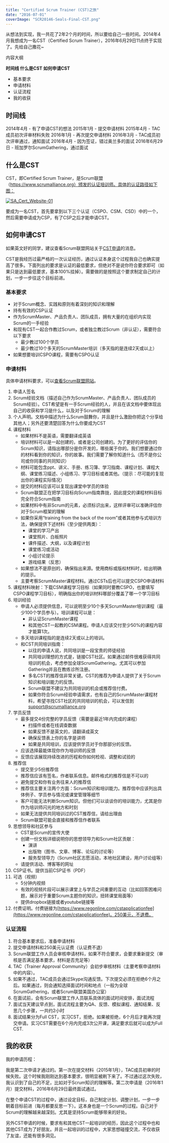 ```yaml
---
title: "Certified Scrum Trainer (CST)之旅"
date: "2016-07-01"
coverImage: "SCR20146-Seals-Final-CST.png"
---
```


从想法到实现，我一共花了2年2个月的时间，所以要给自己一些时间。2014年4月我想成为一名CST（Certified Scrum Trainer），2016年6月29日11点终于实现了。先给自己撒花~

内容大纲

**时间线 什么是CST 如何申请CST**

- 基本要求
- 申请材料
- 认证流程
- 我的收获

## 时间线

2014年4月 - 有了申请CST的想法 2015年1月 - 提交申请材料 2015年4月 - TAC成员初次评审材料失败 2016年1月 - 再次提交申请材料 2016年3月 - TAC成员初次评审通过，通知面试 2016年4月 - 因为签证，错过奥兰多的面试 2016年6月29日 - 班加罗尔ScrumGathering，通过面试

## 什么是CST

CST，即Certified Scrum Trainer，是Scrum联盟（https://www.scrumalliance.org）颁发的认证培训师。具体的认证路径如下图：

[![SA_Cert_Website-01](/wp-content/uploads/2016/07/SA_Cert_Website-01.jpg)](http://bobjiang.com/index.php/2016/07/01/cst-certified-scrum-trainer-bob-jiang/sa_cert_website-01/#main)

要成为一名CST，首先要拿到以下三个认证（CSPO、CSM、CSD）中的一个，然后需要申请成为CSP，有了CSP之后才能申请CST。

## 如何申请CST

如果英文好的同学，建议查看Scrum联盟网站关于[CST申请](https://www.scrumalliance.org/certifications/trainers)的消息。

CST是我经历过最严格的一次认证经历，通过认证本身这个过程我自己也确实提高了很多。下面列出的要求是认证的最低要求，但绝对不是说你符合要求即可（如果只是达到最低要求，基本100%挂掉）。需要做的是按照这个要求制定自己的计划，一步一步往这个目标前进。

### 基本要求

- 对于Scrum概念、实践和原则有着深刻的知识和理解
- 持有有效的CSP认证
- 作为ScrumMaster、产品负责人、团队成员，拥有大量的在组织内实现Scrum的一手经验
- 和现有CST一起合作教过Scrum，或者独立教过Scrum（非认证），需要符合以下要求
    - 最少教过100个学员
    - 最少教过10个多天的ScrumMaster培训（多天指的是连续2天或以上）
- 如果想要培训CSPO课程，需要有CSPO认证

### 申请材料

具体申请材料要求，可以[查看Scrum联盟网站](https://www.scrumalliance.org/certifications/trainers/cst-certification/cst-application)。

1. 申请人签名
2. Scrum经验文档（描述自己作为ScrumMaster、产品负责人、团队成员的Scrum经验）。CST希望是有一手Scrum经验的人，并且在该文档中要体现出自己的收获和学习是什么，以及对于Scrum的理解
3. 个人声明。文档中描述为什么Scrum鼓舞你，并且是什么激励你把这个分享给其他人；另外还要清楚回答为什么你要成为CST
4. 课程材料
    - 如果材料不是英语，需要翻译成英语
    - 培训材料可以是一起创建的，或者是公司创建的。为了更好的评估你的Scrum知识，请指出哪部分是你开发的，哪些属于你的。我们想要通过你的材料看到你的知识，你的故事。我们需要了解你知道什么（而不是你公司或你同事的共同知识）
    - 材料可能包含ppt、讲义、手册、练习簿、学习指南、课程计划、课程大纲、课堂练习描述、小组练习、学习目标或者其他。（提示：尽可能的复现出你的课程实际情况）
    - 提交的材料应该可以复现出课堂中学员的体验
    - Scrum联盟正在把学习目标向Scrum指南靠拢，因此提交的课程材料目标完全符合Scrum指南
    - 如果材料中有非Scrum的元素，必须标识出来，这样评审可以准确评估你对于Scrum框架的理解
    - 如果你采用“training from the back of the room”或者其他参与式培训方法，确保提供下述材料（至少提供两类）：
        - 课堂的学习产出
        - 课堂照片、白板照片
        - 课件描述、大纲，以及课程计划
        - 课堂练习或活动
        - 小组讨论提示
        - 游戏结果（反思）
    - 如果想法不是原创的，确保指出来源。使用商标或版权材料时，给出明确的提示。
    - 主要考察ScrumMaster课程材料。通过CSTs后也可以提交CSPO申请材料
5. 课程材料映射：下载CSM课程学习目标（如果同时要教CSPO，也要填写CSPO课程学习目标），明确指出你的培训材料哪部分覆盖了哪一个学习目标
6. 培训经验
    - 申请人必须提供信息，可以说明至少10个多天ScrumMaster培训课程（最少100个学员参与）。培训课程可以是：
        - 非认证ScrumMaster课程
        - 和其他CST一起教的CSM课程。申请人应该交付至少50%的课程内容才能算1次。
    - 多天培训课程指的是连续2天或以上的培训。
    - 和CST共同培训指南：
        - 以往的申请人说，共同培训是一段宝贵的师徒经验
        - 共同培训理想的方式是，链接CST社区。如果通过邮件很难获得共同培训的机会，考虑参加全球ScrumGathering。尤其可以参加Gathering并且在教练诊所注册。
        - 多名CST的推荐信非常关键。CST的推荐为申请人提供了关于Scrum知识和培训能力的反馈。
        - Scrum联盟不建议为共同培训的机会或推荐信付费。
        - 如果你符合Scrum经验申请需求，也有自己的ScrumMaster课程材料，希望寻找CST社区的共同培训的机会，可以发信到 support@scrumalliance.org
7. 学员反馈
    - 最多提交4份完整的学员反馈（需要是最近1年内完成的课程）
        - 扫描件或者在线调查数据
        - 如果反馈不是英文的，请翻译成英文
        - 确保反馈表上你的名字是讲师
        - 如果是共同培训，应该提供学员对于你那部分的反馈。
    - 应该选择最能体现你作为培训师的反馈
    - 反馈应该展现持续改进的历程和你如何检视、调整和试验的
8. 推荐信
    - 提交至少5份推荐信
    - 推荐信应该有签名，作者联系信息。邮件格式的推荐信是不可以的
    - 避免提交和你有业务往来人的推荐信
    - 推荐信主要关注两个方面：Scrum知识和培训能力。推荐信中应该列出具体例子、学员参与情况或课堂管理等细节
    - 客户可能无法判断Scrum知识。但他们可以谈谈你的培训能力，尤其是你作为培训师闪光的地方和时刻
    - 如果无法提供共同培训过的CST推荐信，请给出理由
    - Scrum联盟可能会直接和推荐信作者联系
9. 思想领导和社区参与
    - CST是Scrum的宣传大使
    - 创建一份文档详细说明你的思想领导力和Scrum社区贡献：
        - 演讲
        - 出版物（图书、文章、博客、论坛的讨论等）
        - 服务型领导力（Scrum社区志愿活动，本地社区建设，用户讨论组等）
    - 请提供活动、博客等的网址
10. CSP证书。提供当前CSP证书（PDF）
11. 可选（视频）
    - 5分钟内视频
    - 有效的视频片段可以展示课堂上与学员之间重要的互动（比如回答困难问题，展示对于重要Scrum主题你的知识，扭转课堂局面等）
    - 提供dropbox链接或者youtube链接等
12. 付费证明。付费链接为[https://www.regonline.com/cstapplicationfee](https://www.regonline.com/cstapplicationfee)。250美元，不退费。

### 认证流程

1. 符合基本要求后，准备申请材料
2. 提交申请材料和250美元认证费（认证费不退）
3. Scrum联盟工作人员会审核申请材料，如果不符合要求，会要求重新提交（审核是否满足基本要求，材料是否充足等）
4. TAC（Trainer Approval Community）会初步审核材料（主要考察申请材料中的内容）。
5. 如果不通过，TAC成员会通过Skype沟通反馈。下次提交必须在拒绝6个月之后。如果通过，则会通知选择面试时间和地点（一般为全球ScrumGathering，或者Scrum联盟美国办公室）
6. 在面试前，会有Scrum联盟工作人员联系具体的面试时间安排，面试流程
7. 面试当天建议早点到，面试流程主要为QA、反馈、模拟课程、通知结果、反思几个步骤，一共约2小时
8. 面试结果分为Full CST，实习CST，拒绝。如果被拒绝，6个月后才能再次提交申请。实习CST需要在6个月内完成3次公开课，满足要求后就可以成为Full CST.

## 我的收获

我的申请历程：

我是第二次申请才通过的。第一次在提交材料（2015年1月），TAC成员初审的时候失败。这个时候我刚刚达到基本要求，很明显被刷下来了。不过通过这次失败，我认识到了自己的不足，比如对于Scrum知识的理解等。第二次申请是（2016年1月）提交材料，2016年6月29日最终面试通过。

在整个申请CST的过程中，通过设定目标，自己制定计划、调整计划，一步一步朝着目标前进（每月都要反思一下）。这本身也是一个Scrum的过程。自己对于Scrum的理解越来越深刻。尤其是坚持Scrum能够带来的好处。

另外CST申请的时候，要求有和其他CST一起培训的经历，因此这个过程中也和其他CST成为了好朋友。并且一起培训的过程中，大家思想碰撞交流，不仅收获了友谊，还能有很多洞见。
